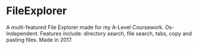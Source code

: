 # FileExplorer
A multi-featured File Explorer made for my A-Level Coursework. Os-Independent.
Features include: directory search, file search, tabs, copy and pasting files. Made in 2017.
